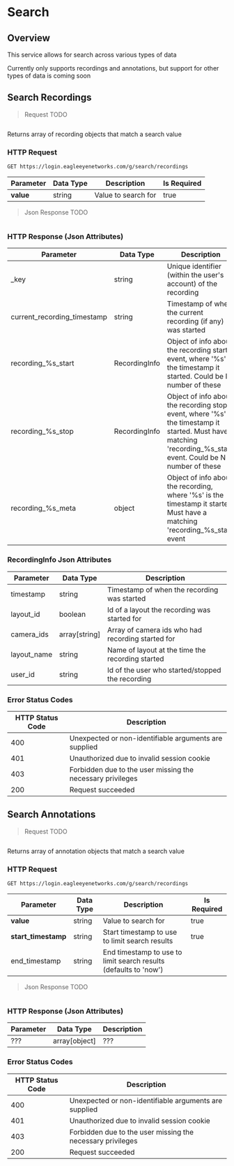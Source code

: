 # Search

<!--===================================================================-->
## Overview
<!--===================================================================-->

This service allows for search across various types of data

<aside class="success">Currently only supports recordings and annotations, but support for other types of data is coming soon</aside>

<!--===================================================================-->
## Search Recordings
<!--===================================================================-->

> Request TODO

```shell
```

Returns array of recording objects that match a search value

### HTTP Request

`GET https://login.eagleeyenetworks.com/g/search/recordings`

Parameter | Data Type | Description | Is Required
--------- | --------- | ----------- | -----------
**value** | string    | Value to search for | true

> Json Response TODO

```json
```

### HTTP Response (Json Attributes)

Parameter                   | Data Type     | Description
---------                   | ---------     | -----------
\_key                       | string        | Unique identifier (within the user's account) of the recording
current_recording_timestamp | string        | Timestamp of when the current recording (if any) was started
recording_%s_start          | RecordingInfo | Object of info about the recording start event, where '%s' is the timestamp it started. Could be N number of these
recording_%s_stop           | RecordingInfo | Object of info about the recording stop event, where '%s' is the timestamp it started. Must have a matching 'recording_%s_start' event. Could be N number of these
recording_%s_meta           | object        | Object of info about the recording, where '%s' is the timestamp it started. Must have a matching 'recording_%s_start' event

### RecordingInfo Json Attributes

Parameter   | Data Type     | Description
---------   | ---------     | -----------
timestamp   | string        | Timestamp of when the recording was started
layout_id   | boolean       | Id of a layout the recording was started for
camera_ids  | array[string] | Array of camera ids who had recording started for
layout_name | string        | Name of layout at the time the recording started
user_id     | string        | Id of the user who started/stopped the recording

### Error Status Codes

HTTP Status Code | Description
---------------- | -----------
400 | Unexpected or non-identifiable arguments are supplied
401 | Unauthorized due to invalid session cookie
403 | Forbidden due to the user missing the necessary privileges
200 | Request succeeded

<!--===================================================================-->
## Search Annotations
<!--===================================================================-->

> Request TODO

```shell
```

Returns array of annotation objects that match a search value

### HTTP Request

`GET https://login.eagleeyenetworks.com/g/search/recordings`

Parameter           | Data Type | Description | Is Required
---------           | --------- | ----------- | -----------
**value**           | string    | Value to search for | true
**start_timestamp** | string    | Start timestamp to use to limit search results | true
end_timestamp       | string    | End timestamp to use to limit search results (defaults to 'now')

> Json Response TODO

```json
```

### HTTP Response (Json Attributes)

Parameter | Data Type     | Description
--------- | ---------     | -----------
???       | array[object] | ???

### Error Status Codes

HTTP Status Code | Description
---------------- | -----------
400 | Unexpected or non-identifiable arguments are supplied
401 | Unauthorized due to invalid session cookie
403 | Forbidden due to the user missing the necessary privileges
200 | Request succeeded
